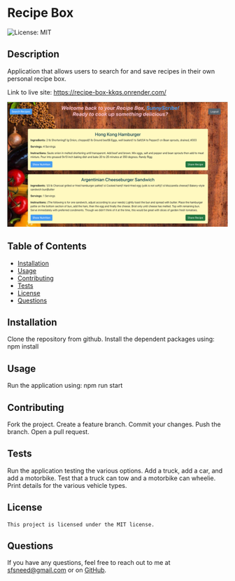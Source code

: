 # Recipe Box

![License: MIT](https://img.shields.io/badge/License-MIT-yellow.svg)

## Description

Application that allows users to search for and save recipes in their own personal recipe box.

Link to live site: https://recipe-box-kkqs.onrender.com/

![App Screenshot](/client/src/assets/screenshot.png)

## Table of Contents

- [Installation](#installation)
- [Usage](#usage)
- [Contributing](#contributing)
- [Tests](#tests)
- [License](#license)
- [Questions](#questions)

## Installation

Clone the repository from github. Install the dependent packages using: npm install

## Usage

Run the application using: npm run start<br>

## Contributing

Fork the project. Create a feature branch. Commit your changes. Push the branch. Open a pull request.

## Tests

Run the application testing the various options. Add a truck, add a car, and add a motorbike. Test that a truck can tow and a motorbike can wheelie. Print details for the various vehicle types.

## License

    This project is licensed under the MIT license.

## Questions

If you have any questions, feel free to reach out to me at [sfsneed@gmail.com](mailto:sfsneed@gmail.com) or on [GitHub](https://github.com/sfsneed70).
